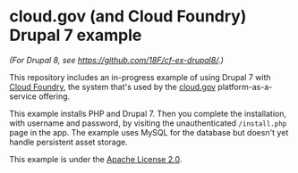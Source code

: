 # cloud.gov (and Cloud Foundry) Drupal 7 example

_(For Drupal 8, see https://github.com/18F/cf-ex-drupal8/.)_

This repository includes an in-progress example of using Drupal 7 with [Cloud Foundry](https://cloudfoundry.org), the system that's used by the [cloud.gov](https://cloud.gov) platform-as-a-service offering.

This example installs PHP and Drupal 7. Then you complete the installation, with username and password, by visiting the unauthenticated `/install.php` page in the app. The example uses MySQL for the database but doesn't yet handle persistent asset storage.

This example is under the [Apache License 2.0](http://www.apache.org/licenses/LICENSE-2.0).
